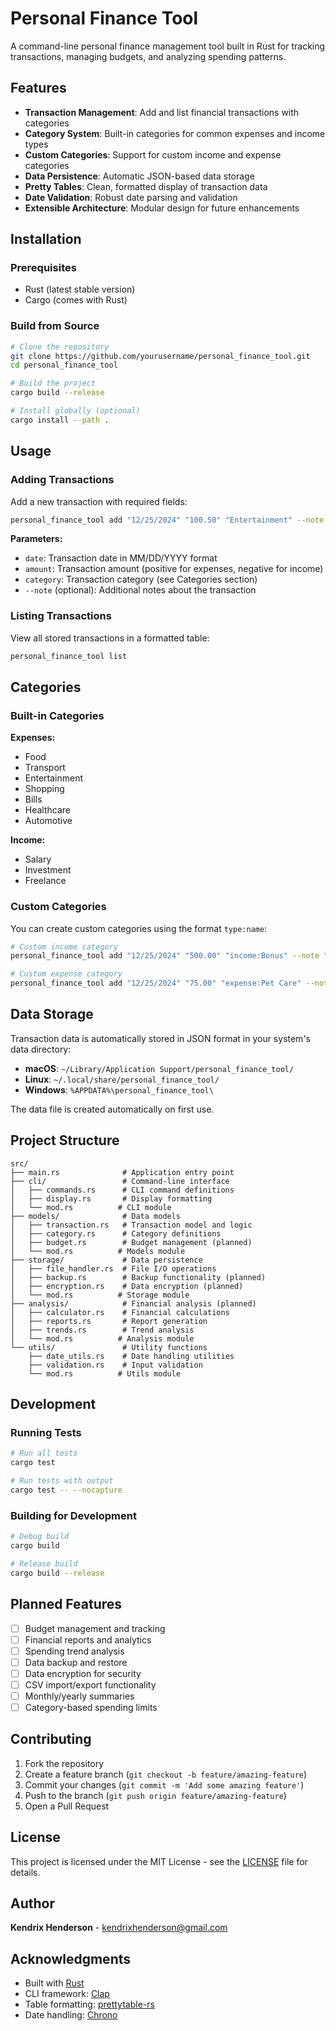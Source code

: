# Personal Finance Tool

A command-line personal finance management tool built in Rust for tracking transactions, managing budgets, and analyzing spending patterns.

## Features

- **Transaction Management**: Add and list financial transactions with categories
- **Category System**: Built-in categories for common expenses and income types
- **Custom Categories**: Support for custom income and expense categories
- **Data Persistence**: Automatic JSON-based data storage
- **Pretty Tables**: Clean, formatted display of transaction data
- **Date Validation**: Robust date parsing and validation
- **Extensible Architecture**: Modular design for future enhancements

## Installation

### Prerequisites

- Rust (latest stable version)
- Cargo (comes with Rust)

### Build from Source

```bash
# Clone the repository
git clone https://github.com/yourusername/personal_finance_tool.git
cd personal_finance_tool

# Build the project
cargo build --release

# Install globally (optional)
cargo install --path .
```

## Usage

### Adding Transactions

Add a new transaction with required fields:

```bash
personal_finance_tool add "12/25/2024" "100.50" "Entertainment" --note "Christmas gift"
```

**Parameters:**
- `date`: Transaction date in MM/DD/YYYY format
- `amount`: Transaction amount (positive for expenses, negative for income)
- `category`: Transaction category (see Categories section)
- `--note` (optional): Additional notes about the transaction

### Listing Transactions

View all stored transactions in a formatted table:

```bash
personal_finance_tool list
```

## Categories

### Built-in Categories

**Expenses:**
- Food
- Transport
- Entertainment
- Shopping
- Bills
- Healthcare
- Automotive

**Income:**
- Salary
- Investment
- Freelance

### Custom Categories

You can create custom categories using the format `type:name`:

```bash
# Custom income category
personal_finance_tool add "12/25/2024" "500.00" "income:Bonus" --note "Year-end bonus"

# Custom expense category
personal_finance_tool add "12/25/2024" "75.00" "expense:Pet Care" --note "Vet visit"
```

## Data Storage

Transaction data is automatically stored in JSON format in your system's data directory:
- **macOS**: `~/Library/Application Support/personal_finance_tool/`
- **Linux**: `~/.local/share/personal_finance_tool/`
- **Windows**: `%APPDATA%\personal_finance_tool\`

The data file is created automatically on first use.

## Project Structure

```
src/
├── main.rs              # Application entry point
├── cli/                 # Command-line interface
│   ├── commands.rs      # CLI command definitions
│   ├── display.rs       # Display formatting
│   └── mod.rs          # CLI module
├── models/              # Data models
│   ├── transaction.rs   # Transaction model and logic
│   ├── category.rs      # Category definitions
│   ├── budget.rs        # Budget management (planned)
│   └── mod.rs          # Models module
├── storage/             # Data persistence
│   ├── file_handler.rs  # File I/O operations
│   ├── backup.rs        # Backup functionality (planned)
│   ├── encryption.rs    # Data encryption (planned)
│   └── mod.rs          # Storage module
├── analysis/            # Financial analysis (planned)
│   ├── calculator.rs    # Financial calculations
│   ├── reports.rs       # Report generation
│   ├── trends.rs        # Trend analysis
│   └── mod.rs          # Analysis module
└── utils/               # Utility functions
    ├── date_utils.rs    # Date handling utilities
    ├── validation.rs    # Input validation
    └── mod.rs          # Utils module
```

## Development

### Running Tests

```bash
# Run all tests
cargo test

# Run tests with output
cargo test -- --nocapture
```

### Building for Development

```bash
# Debug build
cargo build

# Release build
cargo build --release
```

## Planned Features

- [ ] Budget management and tracking
- [ ] Financial reports and analytics
- [ ] Spending trend analysis
- [ ] Data backup and restore
- [ ] Data encryption for security
- [ ] CSV import/export functionality
- [ ] Monthly/yearly summaries
- [ ] Category-based spending limits

## Contributing

1. Fork the repository
2. Create a feature branch (`git checkout -b feature/amazing-feature`)
3. Commit your changes (`git commit -m 'Add some amazing feature'`)
4. Push to the branch (`git push origin feature/amazing-feature`)
5. Open a Pull Request

## License

This project is licensed under the MIT License - see the [LICENSE](LICENSE) file for details.

## Author

**Kendrix Henderson** - kendrixhenderson@gmail.com

## Acknowledgments

- Built with [Rust](https://www.rust-lang.org/)
- CLI framework: [Clap](https://github.com/clap-rs/clap)
- Table formatting: [prettytable-rs](https://github.com/phsym/prettytable-rs)
- Date handling: [Chrono](https://github.com/chronotope/chrono) 